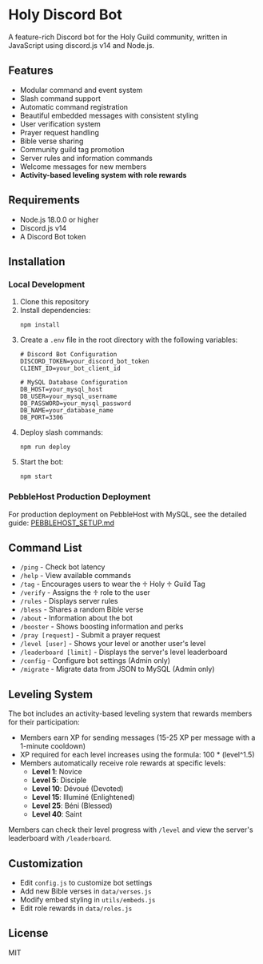 # Holy Discord Bot

A feature-rich Discord bot for the Holy Guild community, written in JavaScript using discord.js v14 and Node.js.

## Features

- Modular command and event system
- Slash command support
- Automatic command registration
- Beautiful embedded messages with consistent styling
- User verification system
- Prayer request handling
- Bible verse sharing
- Community guild tag promotion
- Server rules and information commands
- Welcome messages for new members
- **Activity-based leveling system with role rewards**

## Requirements

- Node.js 18.0.0 or higher
- Discord.js v14
- A Discord Bot token

## Installation

### Local Development

1. Clone this repository
2. Install dependencies:
   ```
   npm install
   ```
3. Create a `.env` file in the root directory with the following variables:
   ```
   # Discord Bot Configuration
   DISCORD_TOKEN=your_discord_bot_token
   CLIENT_ID=your_bot_client_id
   
   # MySQL Database Configuration
   DB_HOST=your_mysql_host
   DB_USER=your_mysql_username
   DB_PASSWORD=your_mysql_password
   DB_NAME=your_database_name
   DB_PORT=3306
   ```
4. Deploy slash commands:
   ```
   npm run deploy
   ```
5. Start the bot:
   ```
   npm start
   ```

### PebbleHost Production Deployment

For production deployment on PebbleHost with MySQL, see the detailed guide: [PEBBLEHOST_SETUP.md](PEBBLEHOST_SETUP.md)

## Command List

- `/ping` - Check bot latency
- `/help` - View available commands
- `/tag` - Encourages users to wear the ♱ Holy ♱ Guild Tag
- `/verify` - Assigns the ♱ role to the user
- `/rules` - Displays server rules
- `/bless` - Shares a random Bible verse
- `/about` - Information about the bot
- `/booster` - Shows boosting information and perks
- `/pray [request]` - Submit a prayer request
- `/level [user]` - Shows your level or another user's level
- `/leaderboard [limit]` - Displays the server's level leaderboard
- `/config` - Configure bot settings (Admin only)
- `/migrate` - Migrate data from JSON to MySQL (Admin only)

## Leveling System

The bot includes an activity-based leveling system that rewards members for their participation:

- Members earn XP for sending messages (15-25 XP per message with a 1-minute cooldown)
- XP required for each level increases using the formula: 100 * (level^1.5)
- Members automatically receive role rewards at specific levels:
  - **Level 1**: Novice
  - **Level 5**: Disciple 
  - **Level 10**: Dévoué (Devoted)
  - **Level 15**: Illuminé (Enlightened)
  - **Level 25**: Béni (Blessed)
  - **Level 40**: Saint

Members can check their level progress with `/level` and view the server's leaderboard with `/leaderboard`.

## Customization

- Edit `config.js` to customize bot settings
- Add new Bible verses in `data/verses.js`
- Modify embed styling in `utils/embeds.js`
- Edit role rewards in `data/roles.js`

## License

MIT 